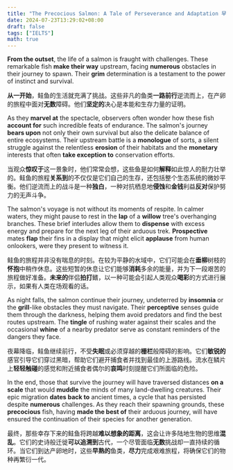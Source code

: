 ```yaml
---
title: "The Precocious Salmon: A Tale of Perseverance and Adaptation 早熟的鲑鱼：一个关于坚持和适应的故事"
date: 2024-07-23T13:29:02+08:00
draft: false
tags: ["IELTS"]
math: true
---
```


**From the outset**, the life of a salmon is fraught with challenges. These remarkable fish **make their way** upstream, facing **numerous** obstacles in their journey to spawn. Their **grim** determination is a testament to the power of instinct and survival.

**从一开始**，鲑鱼的生活就充满了挑战。这些非凡的鱼类**一路前行**逆流而上，在产卵的旅程中面对**无数**障碍。他们**坚定的**决心是本能和生存力量的证明。

As they **marvel at** the spectacle, observers often wonder how these fish **account for** such incredible feats of endurance. The salmon's journey **bears upon** not only their own survival but also the delicate balance of entire ecosystems. Their upstream battle is a **monologue** of sorts, a silent struggle against the relentless **erosion** of their habitats and the **monetary** interests that often **take exception to** conservation efforts.

当观众**惊叹于**这一景象时，他们常常会想，这些鱼是如何**解释**如此惊人的耐力壮举的。鲑鱼的旅程**关系到**的不仅仅是它们自己的生存，还包括整个生态系统的微妙平衡。他们逆流而上的战斗是一种**独白**，一种对抗栖息地**侵蚀**和**金钱**利益**反对**保护努力的无声斗争。

The salmon's voyage is not without its moments of respite. In calmer waters, they might pause to rest in the **lap** of a **willow** tree's overhanging branches. These brief interludes allow them to **dispense** with excess energy and prepare for the next leg of their arduous trek. **Prospective** mates **flap** their fins in a display that might elicit **applause** from human onlookers, were they present to witness it.

鲑鱼的旅程并非没有喘息的时刻。在较为平静的水域中，它们可能会在**垂柳**树枝的**怀抱**中稍作休息。这些短暂的休息让它们能够**消耗**多余的能量，并为下一段艰苦的旅程做好准备。**未来的**伴侣**拍打**鳍，以一种可能会引起人类观众**喝彩**的方式进行展示，如果有人类在场观看的话。

As night falls, the salmon continue their journey, undeterred by **insomnia** or the **grill**-like obstacles they must navigate. Their **perceptive** senses guide them through the darkness, helping them avoid predators and find the best routes upstream. The **tingle** of rushing water against their scales and the occasional **whine** of a nearby predator serve as constant reminders of the dangers they face.

夜幕降临，鲑鱼继续前行，不受**失眠**或必须穿越的**栅栏**般障碍的影响。它们**敏锐的**感官引导它们穿过黑暗，帮助它们避开捕食者并找到最佳的上游路线。流水在鳞片上**轻轻触碰**的感觉和附近捕食者偶尔的**哀鸣**时刻提醒它们所面临的危险。

In the end, those that survive the journey will have traversed distances **on a scale** that would **muddle** the minds of many land-dwelling creatures. Their epic migration **dates back to** ancient times, a cycle that has persisted despite **numerous** challenges. As they reach their spawning grounds, these **precocious** fish, having **made the best of** their arduous journey, will have ensured the continuation of their species for another generation.

最终，那些幸存下来的鲑鱼将跨越**难以想象的距离**，这会让许多陆地生物的思维**混乱**。它们的史诗般迁徙**可以追溯到**古代，一个尽管面临**无数**挑战却一直持续的循环。当它们到达产卵地时，这些**早熟的**鱼类，**尽力**完成艰难旅程，将确保它们的物种再繁衍一代。
